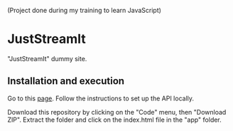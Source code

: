 (Project done during my training to learn JavaScript)

# JustStreamIt

"JustStreamIt" dummy site.

## Installation and execution

Go to this [page](https://github.com/naoylcb/OCMovies-API).
Follow the instructions to set up the API locally.

Download this repository by clicking on the "Code" menu, then "Download ZIP".
Extract the folder and click on the index.html file in the "app" folder.